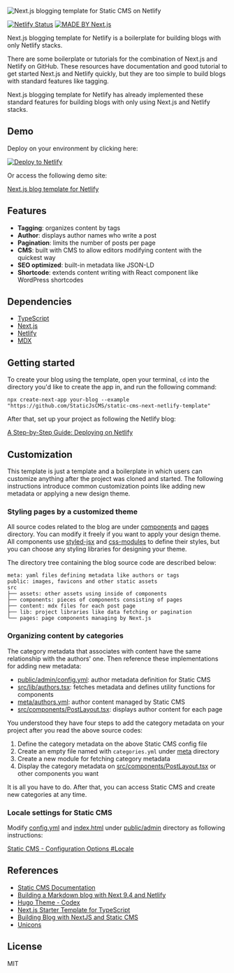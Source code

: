 ![Next.js blogging template for Static CMS on Netlify](https://user-images.githubusercontent.com/1388138/197867836-58de8783-9712-4196-937f-4101b1327612.png)

[![Netlify Status](https://api.netlify.com/api/v1/badges/c6f44d34-0570-4ca0-9d3d-cabdaa2b3afb/deploy-status)](https://app.netlify.com/sites/nextjs-netlify-template/deploys)
[![MADE BY Next.js](https://img.shields.io/badge/MADE%20BY%20Next.js-000000.svg?style=flat&logo=Next.js&labelColor=000)](https://nextjs.org/)

Next.js blogging template for Netlify is a boilerplate for building blogs with only Netlify stacks.

There are some boilerplate or tutorials for the combination of Next.js and Netlify on GitHub. These resources have documentation and good tutorial to get started Next.js and Netlify quickly, but they are too simple to build blogs with standard features like tagging.

Next.js blogging template for Netlify has already implemented these standard features for building blogs with only using Next.js and Netlify stacks.

## Demo

Deploy on your environment by clicking here:

[![Deploy to Netlify](https://www.netlify.com/img/deploy/button.svg)](https://app.netlify.com/start/deploy?repository=https://github.com/StaticJsCMS/static-cms-next-netlify-template&stack=cms)

Or access the following demo site:

[Next.js blog template for Netlify](https://static-cms-next.netlify.app/)

## Features

- **Tagging**: organizes content by tags
- **Author**: displays author names who write a post
- **Pagination**: limits the number of posts per page
- **CMS**: built with CMS to allow editors modifying content with the quickest way
- **SEO optimized**: built-in metadata like JSON-LD
- **Shortcode**: extends content writing with React component like WordPress shortcodes

## Dependencies

- [TypeScript](https://www.typescriptlang.org/)
- [Next.js](https://nextjs.org/)
- [Netlify](https://www.netlify.com/)
- [MDX](https://mdxjs.com/)

## Getting started

To create your blog using the template, open your terminal, `cd` into the directory you'd like to create the app in,
and run the following command:

```
npx create-next-app your-blog --example "https://github.com/StaticJsCMS/static-cms-next-netlify-template"
```

After that, set up your project as following the Netlify blog:

[A Step-by-Step Guide: Deploying on Netlify](https://www.netlify.com/blog/2016/09/29/a-step-by-step-guide-deploying-on-netlify/)

## Customization

This template is just a template and a boilerplate in which users can customize anything after the project was cloned and started.
The following instructions introduce common customization points like adding new metadata or applying a new design theme.

### Styling pages by a customized theme

All source codes related to the blog are under [components](/src/components) and [pages](/src/pages) directory.
You can modify it freely if you want to apply your design theme.
All components use [styled-jsx](https://github.com/vercel/styled-jsx) and [css-modules](https://github.com/css-modules/css-modules) to define their styles, but you can choose any styling libraries for designing your theme.

The directory tree containing the blog source code are described below:

```
meta: yaml files defining metadata like authors or tags
public: images, favicons and other static assets
src
├── assets: other assets using inside of components
├── components: pieces of components consisting of pages
├── content: mdx files for each post page
├── lib: project libraries like data fetching or pagination
└── pages: page components managing by Next.js
```

### Organizing content by categories

The category metadata that associates with content have the same relationship with the authors' one.
Then reference these implementations for adding new metadata:

- [public/admin/config.yml](/public/admin/config.yml#L51): author metadata definition for Static CMS
- [src/lib/authors.tsx](/src/lib/authors.ts): fetches metadata and defines utility functions for components
- [meta/authors.yml](/src/meta/authors.yml): author content managed by Static CMS
- [src/components/PostLayout.tsx](/src/components/PostLayout.tsx): displays author content for each page

You understood they have four steps to add the category metadata on your project after you read the above source codes:

1. Define the category metadata on the above Static CMS config file
2. Create an empty file named with `categories.yml` under [meta](/src/meta/) directory
3. Create a new module for fetching category metadata
4. Display the category metadata on [src/components/PostLayout.tsx](/src/components/PostLayout.tsx#L75) or other components you want

It is all you have to do. After that, you can access Static CMS and create new categories at any time.

### Locale settings for Static CMS

Modify [config.yml](/public/admin/config.yml) and
[index.html](/public/admin/index.html) under [public/admin](/public/admin/) directory
as following instructions:

[Static CMS - Configuration Options #Locale](https://staticjscms.netlify.app/docs/configuration-options/#locale)

## References

- [Static CMS Documentation](https://staticjscms.netlify.app/docs/intro/)
- [Building a Markdown blog with Next 9.4 and Netlify](https://www.netlify.com/blog/2020/05/04/building-a-markdown-blog-with-next-9.4-and-netlify/)
- [Hugo Theme - Codex](https://github.com/jakewies/hugo-theme-codex)
- [Next.js Starter Template for TypeScript](https://github.com/vercel/next-learn-starter/tree/master/typescript-final)
- [Building Blog with NextJS and Static CMS](https://dev.to/mefaba/building-blog-with-nextjs-and-netlify-cms-fom)
- [Unicons](https://github.com/Iconscout/unicons)

## License

MIT
